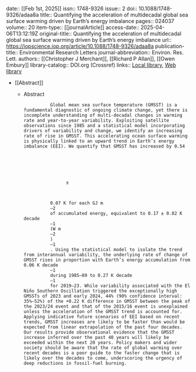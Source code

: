 date:: [[Feb 1st, 2025]]
issn:: 1748-9326
issue:: 2
doi:: 10.1088/1748-9326/adaa8a
title:: Quantifying the acceleration of multidecadal global sea surface warming driven by Earth’s energy imbalance
pages:: 024037
volume:: 20
item-type:: [[journalArticle]]
access-date:: 2025-04-06T13:12:19Z
original-title:: Quantifying the acceleration of multidecadal global sea surface warming driven by Earth’s energy imbalance
url:: https://iopscience.iop.org/article/10.1088/1748-9326/adaa8a
publication-title:: Environmental Research Letters
journal-abbreviation:: Environ. Res. Lett.
authors:: [[Christopher J Merchant]], [[Richard P Allan]], [[Owen Embury]]
library-catalog:: DOI.org (Crossref)
links:: [Local library](zotero://select/library/items/CGAV6YEN), [Web library](https://www.zotero.org/users/46463/items/CGAV6YEN)

- [[Abstract]]
	- Abstract
	              
	                Global mean sea surface temperature (GMSST) is a fundamental diagnostic of ongoing climate change, yet there is incomplete understanding of multi-decadal changes in warming rate and year-to-year variability. Exploiting satellite observations since 1985 and a statistical model incorporating drivers of variability and change, we identify an increasing rate of rise in GMSST. This accelerating ocean surface warming is physically linked to an upward trend in Earth’s energy imbalance (EEI). We quantify that GMSST has increased by 0.54
	                
	                  
	                    
	                  
	                  
	                    
	                      ±
	                    
	                  
	                
	                0.07 K for each GJ m
	                –2
	                of accumulated energy, equivalent to 0.17 ± 0.02 K decade
	                ‒1
	                (W m
	                ‒2
	                )
	                ‒1
	                . Using the statistical model to isolate the trend from interannual variability, the underlying rate of change of GMSST rises in proportion with Earth’s energy accumulation from 0.06 K decade
	                –1
	                during 1985–89 to 0.27 K decade
	                –1
	                for 2019–23. While variability associated with the El Niño Southern Oscillation triggered the exceptionally high GMSSTs of 2023 and early 2024, 44% (90% confidence interval: 35%–52%) of the +0.22 K difference in GMSST between the peak of the 2023/24 event and that of the 2015/16 event is unexplained unless the acceleration of the GMSST trend is accounted for. Applying indicative future scenarios of EEI based on recent trends, GMSST increases are likely to be faster than would be expected from linear extrapolation of the past four decades. Our results provide observational evidence that the GMSST increase inferred over the past 40 years will likely be exceeded within the next 20 years. Policy makers and wider society should be aware that the rate of global warming over recent decades is a poor guide to the faster change that is likely over the decades to come, underscoring the urgency of deep reductions in fossil-fuel burning.